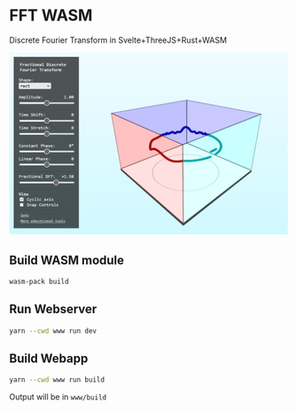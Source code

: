 # FFT WASM

Discrete Fourier Transform in Svelte+ThreeJS+Rust+WASM

![Screenshot of the UI](preview.png)

## Build WASM module

```sh
wasm-pack build
```

## Run Webserver

```sh
yarn --cwd www run dev
```

## Build Webapp

```sh
yarn --cwd www run build
```

Output will be in `www/build`